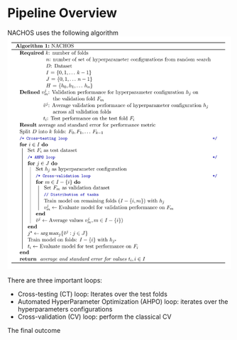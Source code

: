 # Pipeline Overview

NACHOS uses the following algorithm ![NACHOS](NACHOS.jpg)

There are three important loops:
* Cross-testing (CT) loop: Iterates over the test folds
* Automated HyperParameter Optimization (AHPO) loop: iterates over the hyperparameters configurations
* Cross-validation (CV) loop: perform the classical CV

The final outcome 